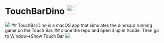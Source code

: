 # TouchBarDino <img src="Resources/Icon.png" width="30">
<img src="GitHub/poster.png">
## TouchBarDino is a macOS app that simulates the dinosaur running game on the Touch Bar.
## clone the repo and open it up in Xcode. Then go to Window->Show Touch Bar
<img src="GitHub/play.gif">
